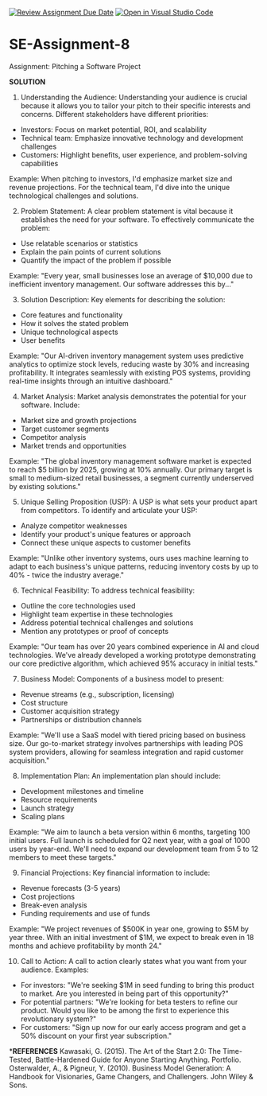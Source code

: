 [![Review Assignment Due Date](https://classroom.github.com/assets/deadline-readme-button-22041afd0340ce965d47ae6ef1cefeee28c7c493a6346c4f15d667ab976d596c.svg)](https://classroom.github.com/a/4bgukiqw)
[![Open in Visual Studio Code](https://classroom.github.com/assets/open-in-vscode-2e0aaae1b6195c2367325f4f02e2d04e9abb55f0b24a779b69b11b9e10269abc.svg)](https://classroom.github.com/online_ide?assignment_repo_id=15338323&assignment_repo_type=AssignmentRepo)
# SE-Assignment-8
 Assignment: Pitching a Software Project
 
 **SOLUTION**

1. Understanding the Audience:
Understanding your audience is crucial because it allows you to tailor your pitch to their specific interests and concerns. Different stakeholders have different priorities:

- Investors: Focus on market potential, ROI, and scalability
- Technical team: Emphasize innovative technology and development challenges
- Customers: Highlight benefits, user experience, and problem-solving capabilities

Example: When pitching to investors, I'd emphasize market size and revenue projections. For the technical team, I'd dive into the unique technological challenges and solutions.

2. Problem Statement:
A clear problem statement is vital because it establishes the need for your software. To effectively communicate the problem:

- Use relatable scenarios or statistics
- Explain the pain points of current solutions
- Quantify the impact of the problem if possible

Example: "Every year, small businesses lose an average of $10,000 due to inefficient inventory management. Our software addresses this by..."

3. Solution Description:
Key elements for describing the solution:
- Core features and functionality
- How it solves the stated problem
- Unique technological aspects
- User benefits

Example: "Our AI-driven inventory management system uses predictive analytics to optimize stock levels, reducing waste by 30% and increasing profitability. It integrates seamlessly with existing POS systems, providing real-time insights through an intuitive dashboard."

4. Market Analysis:
Market analysis demonstrates the potential for your software. Include:
- Market size and growth projections
- Target customer segments
- Competitor analysis
- Market trends and opportunities

Example: "The global inventory management software market is expected to reach $5 billion by 2025, growing at 10% annually. Our primary target is small to medium-sized retail businesses, a segment currently underserved by existing solutions."

5. Unique Selling Proposition (USP):
A USP is what sets your product apart from competitors. To identify and articulate your USP:
- Analyze competitor weaknesses
- Identify your product's unique features or approach
- Connect these unique aspects to customer benefits

Example: "Unlike other inventory systems, ours uses machine learning to adapt to each business's unique patterns, reducing inventory costs by up to 40% - twice the industry average."

6. Technical Feasibility:
To address technical feasibility:
- Outline the core technologies used
- Highlight team expertise in these technologies
- Address potential technical challenges and solutions
- Mention any prototypes or proof of concepts

Example: "Our team has over 20 years combined experience in AI and cloud technologies. We've already developed a working prototype demonstrating our core predictive algorithm, which achieved 95% accuracy in initial tests."

7. Business Model:
Components of a business model to present:
- Revenue streams (e.g., subscription, licensing)
- Cost structure
- Customer acquisition strategy
- Partnerships or distribution channels

Example: "We'll use a SaaS model with tiered pricing based on business size. Our go-to-market strategy involves partnerships with leading POS system providers, allowing for seamless integration and rapid customer acquisition."

8. Implementation Plan:
An implementation plan should include:
- Development milestones and timeline
- Resource requirements
- Launch strategy
- Scaling plans

Example: "We aim to launch a beta version within 6 months, targeting 100 initial users. Full launch is scheduled for Q2 next year, with a goal of 1000 users by year-end. We'll need to expand our development team from 5 to 12 members to meet these targets."

9. Financial Projections:
Key financial information to include:
- Revenue forecasts (3-5 years)
- Cost projections
- Break-even analysis
- Funding requirements and use of funds

Example: "We project revenues of $500K in year one, growing to $5M by year three. With an initial investment of $1M, we expect to break even in 18 months and achieve profitability by month 24."

10. Call to Action:
A call to action clearly states what you want from your audience. Examples:
- For investors: "We're seeking $1M in seed funding to bring this product to market. Are you interested in being part of this opportunity?"
- For potential partners: "We're looking for beta testers to refine our product. Would you like to be among the first to experience this revolutionary system?"
- For customers: "Sign up now for our early access program and get a 50% discount on your first year subscription."

***REFERENCES**
Kawasaki, G. (2015). The Art of the Start 2.0: The Time-Tested, Battle-Hardened Guide for Anyone Starting Anything. Portfolio.
Osterwalder, A., & Pigneur, Y. (2010). Business Model Generation: A Handbook for Visionaries, Game Changers, and Challengers. John Wiley & Sons.


